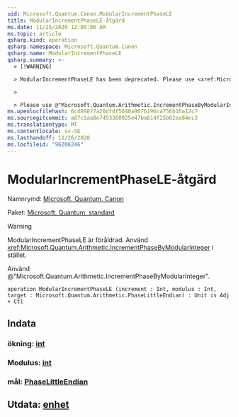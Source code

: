 ```yaml
---
uid: Microsoft.Quantum.Canon.ModularIncrementPhaseLE
title: ModularIncrementPhaseLE-åtgärd
ms.date: 11/25/2020 12:00:00 AM
ms.topic: article
qsharp.kind: operation
qsharp.namespace: Microsoft.Quantum.Canon
qsharp.name: ModularIncrementPhaseLE
qsharp.summary: >-
  > [!WARNING]

  > ModularIncrementPhaseLE has been deprecated. Please use <xref:Microsoft.Quantum.Arithmetic.IncrementPhaseByModularInteger> instead.

  >

  > Please use @"Microsoft.Quantum.Arithmetic.IncrementPhaseByModularInteger".
ms.openlocfilehash: 6cd898f7a20dfdf5640a9076196ca756b10a12c7
ms.sourcegitcommit: a87c1aa8e7453360025e47ba614f25b02ea84ec3
ms.translationtype: MT
ms.contentlocale: sv-SE
ms.lasthandoff: 11/26/2020
ms.locfileid: "96206246"
---
```

# <a name="modularincrementphasele-operation"></a>ModularIncrementPhaseLE-åtgärd

Namnrymd: [Microsoft. Quantum. Canon](xref:Microsoft.Quantum.Canon)

Paket: [Microsoft. Quantum. standard](https://nuget.org/packages/Microsoft.Quantum.Standard)


> [!WARNING]
> ModularIncrementPhaseLE är föråldrad. Använd <xref:Microsoft.Quantum.Arithmetic.IncrementPhaseByModularInteger> i stället.
>
> Använd @"Microsoft.Quantum.Arithmetic.IncrementPhaseByModularInteger".



```qsharp
operation ModularIncrementPhaseLE (increment : Int, modulus : Int, target : Microsoft.Quantum.Arithmetic.PhaseLittleEndian) : Unit is Adj + Ctl
```


## <a name="input"></a>Indata

### <a name="increment--int"></a>ökning: [int](xref:microsoft.quantum.lang-ref.int)




### <a name="modulus--int"></a>Modulus: [int](xref:microsoft.quantum.lang-ref.int)




### <a name="target--phaselittleendian"></a>mål: [PhaseLittleEndian](xref:Microsoft.Quantum.Arithmetic.PhaseLittleEndian)





## <a name="output--unit"></a>Utdata: [enhet](xref:microsoft.quantum.lang-ref.unit)

